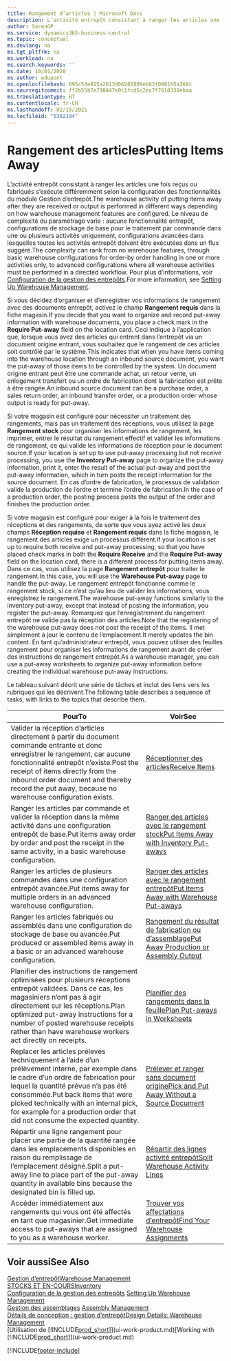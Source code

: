 ```yaml
---
title: Rangement d’articles | Microsoft Docs
description: L’activité entrepôt consistant à ranger les articles une fois reçus ou fabriqués s’exécute différemment selon la configuration des fonctionnalités du module Gestion d’entrepôt.
author: SorenGP
ms.service: dynamics365-business-central
ms.topic: conceptual
ms.devlang: na
ms.tgt_pltfrm: na
ms.workload: na
ms.search.keywords: ''
ms.date: 10/01/2020
ms.author: edupont
ms.openlocfilehash: 095c53e915a2613d06282809eb83f0601b5a368c
ms.sourcegitcommit: ff2b55b7e790447e0c1fcd5c2ec7f7610338ebaa
ms.translationtype: HT
ms.contentlocale: fr-CH
ms.lasthandoff: 02/15/2021
ms.locfileid: "5382194"
---
```

# <a name="putting-items-away"></a><span data-ttu-id="239b8-103">Rangement des articles</span><span class="sxs-lookup"><span data-stu-id="239b8-103">Putting Items Away</span></span>
<span data-ttu-id="239b8-104">L’activité entrepôt consistant à ranger les articles une fois reçus ou fabriqués s’exécute différemment selon la configuration des fonctionnalités du module Gestion d’entrepôt.</span><span class="sxs-lookup"><span data-stu-id="239b8-104">The warehouse activity of putting items away after they are received or output is performed in different ways depending on how warehouse management features are configured.</span></span> <span data-ttu-id="239b8-105">Le niveau de complexité du paramétrage varie : aucune fonctionnalité entrepôt, configurations de stockage de base pour le traitement par commande dans une ou plusieurs activités uniquement, configurations avancées dans lesquelles toutes les activités entrepôt doivent être exécutées dans un flux suggéré.</span><span class="sxs-lookup"><span data-stu-id="239b8-105">The complexity can rank from no warehouse features, through basic warehouse configurations for order-by order handling in one or more activities only, to advanced configurations where all warehouse activities must be performed in a directed workflow.</span></span> <span data-ttu-id="239b8-106">Pour plus d’informations, voir [Configuration de la gestion des entrepôts](warehouse-setup-warehouse.md).</span><span class="sxs-lookup"><span data-stu-id="239b8-106">For more information, see [Setting Up Warehouse Management](warehouse-setup-warehouse.md).</span></span>

<span data-ttu-id="239b8-107">Si vous décidez d’organiser et d’enregistrer vos informations de rangement avec des documents entrepôt, activez le champ **Rangement requis** dans la fiche magasin.</span><span class="sxs-lookup"><span data-stu-id="239b8-107">If you decide that you want to organize and record put-away information with warehouse documents, you place a check mark in the **Require Put-away** field on the location card.</span></span> <span data-ttu-id="239b8-108">Ceci indique à l’application que, lorsque vous avez des articles qui entrent dans l’entrepôt via un document origine entrant, vous souhaitez que le rangement de ces articles soit contrôlé par le système.</span><span class="sxs-lookup"><span data-stu-id="239b8-108">This indicates that when you have items coming into the warehouse location through an inbound source document, you want the put-away of those items to be controlled by the system.</span></span> <span data-ttu-id="239b8-109">Un document origine entrant peut être une commande achat, un retour vente, un enlogement transfert ou un ordre de fabrication dont la fabrication est prête à être rangée.</span><span class="sxs-lookup"><span data-stu-id="239b8-109">An inbound source document can be a purchase order, a sales return order, an inbound transfer order, or a production order whose output is ready for put-away.</span></span>  

<span data-ttu-id="239b8-110">Si votre magasin est configuré pour nécessiter un traitement des rangements, mais pas un traitement des réceptions, vous utilisez la page **Rangement stock** pour organiser les informations de rangement, les imprimer, entrer le résultat du rangement effectif et valider les informations de rangement, ce qui valide les informations de réception pour le document source.</span><span class="sxs-lookup"><span data-stu-id="239b8-110">If your location is set up to use put-away processing but not receive processing, you use the **Inventory Put-away** page to organize the put-away information, print it, enter the result of the actual put-away and post the put-away information, which in turn posts the receipt information for the source document.</span></span> <span data-ttu-id="239b8-111">En cas d’ordre de fabrication, le processus de validation valide la production de l’ordre et termine l’ordre de fabrication.</span><span class="sxs-lookup"><span data-stu-id="239b8-111">In the case of a production order, the posting process posts the output of the order and finishes the production order.</span></span>

<span data-ttu-id="239b8-112">Si votre magasin est configuré pour exiger à la fois le traitement des réceptions et des rangements, de sorte que vous ayez activé les deux champs **Réception requise** et **Rangement requis** dans la fiche magasin, le rangement des articles exige un processus différent.</span><span class="sxs-lookup"><span data-stu-id="239b8-112">If your location is set up to require both receive and put-away processing, so that you have placed check marks in both the **Require Receive** and the **Require Put-away** field on the location card, there is a different process for putting items away.</span></span> <span data-ttu-id="239b8-113">Dans ce cas, vous utilisez la page **Rangement entrepôt** pour traiter le rangement.</span><span class="sxs-lookup"><span data-stu-id="239b8-113">In this case, you will use the **Warehouse Put-away** page to handle the put-away.</span></span> <span data-ttu-id="239b8-114">Le rangement entrepôt fonctionne comme le rangement stock, si ce n’est qu’au lieu de valider les informations, vous enregistrez le rangement.</span><span class="sxs-lookup"><span data-stu-id="239b8-114">The warehouse put-away functions similarly to the inventory put-away, except that instead of posting the information, you register the put-away.</span></span> <span data-ttu-id="239b8-115">Remarquez que l’enregistrement du rangement entrepôt ne valide pas la réception des articles.</span><span class="sxs-lookup"><span data-stu-id="239b8-115">Note that the registering of the warehouse put-away does not post the receipt of the items.</span></span> <span data-ttu-id="239b8-116">Il met simplement à jour le contenu de l’emplacement.</span><span class="sxs-lookup"><span data-stu-id="239b8-116">It merely updates the bin content.</span></span> <span data-ttu-id="239b8-117">En tant qu’administrateur entrepôt, vous pouvez utiliser des feuilles rangement pour organiser les informations de rangement avant de créer des instructions de rangement entrepôt.</span><span class="sxs-lookup"><span data-stu-id="239b8-117">As a warehouse manager, you can use a put-away worksheets to organize put-away information before creating the individual warehouse put-away instructions.</span></span>

<span data-ttu-id="239b8-118">Le tableau suivant décrit une série de tâches et inclut des liens vers les rubriques qui les décrivent.</span><span class="sxs-lookup"><span data-stu-id="239b8-118">The following table describes a sequence of tasks, with links to the topics that describe them.</span></span>   

|<span data-ttu-id="239b8-119">**Pour**</span><span class="sxs-lookup"><span data-stu-id="239b8-119">**To**</span></span>|<span data-ttu-id="239b8-120">**Voir**</span><span class="sxs-lookup"><span data-stu-id="239b8-120">**See**</span></span>|  
|------------|-------------|  
|<span data-ttu-id="239b8-121">Valider la réception d’articles directement à partir du document commande entrante et donc enregistrer le rangement, car aucune fonctionnalité entrepôt n’existe.</span><span class="sxs-lookup"><span data-stu-id="239b8-121">Post the receipt of items directly from the inbound order document and thereby record the put away, because no warehouse configuration exists.</span></span>|[<span data-ttu-id="239b8-122">Réceptionner des articles</span><span class="sxs-lookup"><span data-stu-id="239b8-122">Receive Items</span></span>](warehouse-how-receive-items.md)|  
|<span data-ttu-id="239b8-123">Ranger les articles par commande et valider la réception dans la même activité dans une configuration entrepôt de base.</span><span class="sxs-lookup"><span data-stu-id="239b8-123">Put items away order by order and post the receipt in the same activity, in a basic warehouse configuration.</span></span>|[<span data-ttu-id="239b8-124">Ranger des articles avec le rangement stock</span><span class="sxs-lookup"><span data-stu-id="239b8-124">Put Items Away with Inventory Put-aways</span></span>](warehouse-how-to-put-items-away-with-inventory-put-aways.md)|  
|<span data-ttu-id="239b8-125">Ranger les articles de plusieurs commandes dans une configuration entrepôt avancée.</span><span class="sxs-lookup"><span data-stu-id="239b8-125">Put items away for multiple orders in an advanced warehouse configuration.</span></span>|[<span data-ttu-id="239b8-126">Ranger des articles avec le rangement entrepôt</span><span class="sxs-lookup"><span data-stu-id="239b8-126">Put Items Away with Warehouse Put-aways</span></span>](warehouse-how-to-put-items-away-with-warehouse-put-aways.md)|  
|<span data-ttu-id="239b8-127">Ranger les articles fabriqués ou assemblés dans une configuration de stockage de base ou avancée.</span><span class="sxs-lookup"><span data-stu-id="239b8-127">Put produced or assembled items away in a basic or an advanced warehouse configuration.</span></span>|[<span data-ttu-id="239b8-128">Rangement du résultat de fabrication ou d’assemblage</span><span class="sxs-lookup"><span data-stu-id="239b8-128">Put Away Production or Assembly Output</span></span>](warehouse-how-to-put-away-production-output.md)|
|<span data-ttu-id="239b8-129">Planifier des instructions de rangement optimisées pour plusieurs réceptions entrepôt validées. Dans ce cas, les magasiniers n’ont pas à agir directement sur les réceptions.</span><span class="sxs-lookup"><span data-stu-id="239b8-129">Plan optimized put-away instructions for a number of posted warehouse receipts rather than have warehouse workers act directly on receipts.</span></span>|[<span data-ttu-id="239b8-130">Planifier des rangements dans la feuille</span><span class="sxs-lookup"><span data-stu-id="239b8-130">Plan Put-aways in Worksheets</span></span>](warehouse-how-to-plan-put-aways-in-worksheets.md)|  
|<span data-ttu-id="239b8-131">Replacer les articles prélevés techniquement à l’aide d’un prélèvement interne, par exemple dans le cadre d’un ordre de fabrication pour lequel la quantité prévue n’a pas été consommée.</span><span class="sxs-lookup"><span data-stu-id="239b8-131">Put back items that were picked technically with an internal pick, for example for a production order that did not consume the expected quantity.</span></span>|[<span data-ttu-id="239b8-132">Prélever et ranger sans document origine</span><span class="sxs-lookup"><span data-stu-id="239b8-132">Pick and Put Away Without a Source Document</span></span>](warehouse-how-to-create-put-aways-from-internal-put-aways.md)|
|<span data-ttu-id="239b8-133">Répartir une ligne rangement pour placer une partie de la quantité rangée dans les emplacements disponibles en raison du remplissage de l’emplacement désigné.</span><span class="sxs-lookup"><span data-stu-id="239b8-133">Split a put-away line to place part of the put-away quantity in available bins because the designated bin is filled up.</span></span>|[<span data-ttu-id="239b8-134">Répartir des lignes activité entrepôt</span><span class="sxs-lookup"><span data-stu-id="239b8-134">Split Warehouse Activity Lines</span></span>](warehouse-how-to-split-warehouse-activity-lines.md)|
|<span data-ttu-id="239b8-135">Accéder immédiatement aux rangements qui vous ont été affectés en tant que magasinier.</span><span class="sxs-lookup"><span data-stu-id="239b8-135">Get immediate access to put-aways that are assigned to you as a warehouse worker.</span></span>|[<span data-ttu-id="239b8-136">Trouver vos affectations d’entrepôt</span><span class="sxs-lookup"><span data-stu-id="239b8-136">Find Your Warehouse Assignments</span></span>](warehouse-how-to-find-your-warehouse-assignments.md)|    

## <a name="see-also"></a><span data-ttu-id="239b8-137">Voir aussi</span><span class="sxs-lookup"><span data-stu-id="239b8-137">See Also</span></span>  
[<span data-ttu-id="239b8-138">Gestion d’entrepôt</span><span class="sxs-lookup"><span data-stu-id="239b8-138">Warehouse Management</span></span>](warehouse-manage-warehouse.md)  
[<span data-ttu-id="239b8-139">STOCKS ET EN-COURS</span><span class="sxs-lookup"><span data-stu-id="239b8-139">Inventory</span></span>](inventory-manage-inventory.md)  
<span data-ttu-id="239b8-140">[Configuration de la gestion des entrepôts](warehouse-setup-warehouse.md)   </span><span class="sxs-lookup"><span data-stu-id="239b8-140">[Setting Up Warehouse Management](warehouse-setup-warehouse.md)   </span></span>  
<span data-ttu-id="239b8-141">[Gestion des assemblages](assembly-assemble-items.md)  </span><span class="sxs-lookup"><span data-stu-id="239b8-141">[Assembly Management](assembly-assemble-items.md)  </span></span>  
[<span data-ttu-id="239b8-142">Détails de conception : gestion d’entrepôt</span><span class="sxs-lookup"><span data-stu-id="239b8-142">Design Details: Warehouse Management</span></span>](design-details-warehouse-management.md)  
<span data-ttu-id="239b8-143">[Utilisation de [!INCLUDE[prod_short](includes/prod_short.md)]](ui-work-product.md)</span><span class="sxs-lookup"><span data-stu-id="239b8-143">[Working with [!INCLUDE[prod_short](includes/prod_short.md)]](ui-work-product.md)</span></span>  


[!INCLUDE[footer-include](includes/footer-banner.md)]